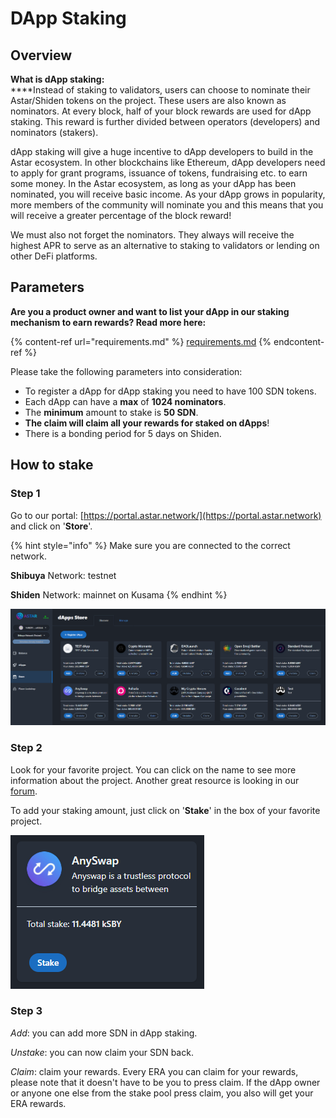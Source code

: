 # DApp Staking

## Overview

**What is dApp staking:**\
****Instead of staking to validators, users can choose to nominate their Astar/Shiden tokens on the project. These users are also known as nominators. At every block, half of your block rewards are used for dApp staking. This reward is further divided between operators (developers) and nominators (stakers).

dApp staking will give a huge incentive to dApp developers to build in the Astar ecosystem. In other blockchains like Ethereum, dApp developers need to apply for grant programs, issuance of tokens, fundraising etc. to earn some money. In the Astar ecosystem, as long as your dApp has been nominated, you will receive basic income. As your dApp grows in popularity, more members of the community will nominate you and this means that you will receive a greater percentage of the block reward!

We must also not forget the nominators. They always will receive the highest APR to serve as an alternative to staking to validators or lending on other DeFi platforms.

## Parameters

**Are you a product owner and want to list your dApp in our staking mechanism to earn rewards? Read more here:**

{% content-ref url="requirements.md" %}
[requirements.md](requirements.md)
{% endcontent-ref %}

Please take the following parameters into consideration:&#x20;

* To register a dApp for dApp staking you need to have 100 SDN tokens.
* Each dApp can have a **max** of **1024 nominators**.
* The **minimum** amount to stake is **50 SDN**.
* **The claim will claim all your rewards for staked on dApps**!
* There is a bonding period for 5 days on Shiden.

## How to stake

### Step 1

Go to our portal: [https://portal.astar.network/](https://portal.astar.network) and click on '**Store**'.

{% hint style="info" %}
Make sure you are connected to the correct network.

**Shibuya** Network: testnet

**Shiden** Network: mainnet on Kusama
{% endhint %}

![](<../../.gitbook/assets/03 (1).PNG>)

### Step 2

Look for your favorite project. You can click on the name to see more information about the project. Another great resource is looking in our [forum](https://forum.astar.network).

To add your staking amount, just click on '**Stake**' in the box of your favorite project.

![](<../../.gitbook/assets/04 (1).PNG>)

### Step 3

_Add_: you can add more SDN in dApp staking.

_Unstake_: you can now claim your SDN back.

_Claim_: claim your rewards. Every ERA you can claim for your rewards, please note that it doesn't have to be you to press claim. If the dApp owner or anyone one else from the stake pool press claim, you also will get your ERA rewards.

